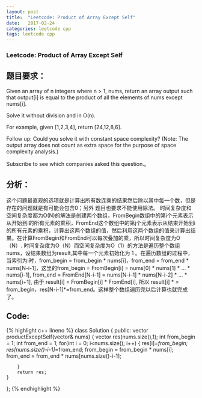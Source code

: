 ```yaml
---
layout: post
title:  "Leetcode: Product of Array Except Self"
date:   2017-02-24
categories: leetcode cpp 
tags: leetcode cpp
---
```


### Leetcode: Product of Array Except Self
## 题目要求：
Given an array of n integers where n > 1, nums, return an array output such that output[i] is equal to the product of all the elements of nums except nums[i].

Solve it without division and in O(n).

For example, given [1,2,3,4], return [24,12,8,6].

Follow up:
Could you solve it with constant space complexity? (Note: The output array does not count as extra space for the purpose of space complexity analysis.)

Subscribe to see which companies asked this question.。
## 分析：
这个问题最直观的选项就是计算出所有数连乘的结果然后除以其中每一个数，但是存在的问题就是有可能会包含0；另外
题目也要求不能使用除法。
时间复杂度和空间复杂度都为O(N)的解法是创建两个数组，FromBegin数组中的第i个元素表示从开始到i的所有元素的乘积，FromEnd这个数组中的第j个元素表示从结束开始到i的所有元素的乘积，计算出这两个数组的值，然后利用这两个数组的值来计算出结果。在计算FromBegin和FromEnd可以每次叠加的乘，所以时间复杂度为O（N）.
时间复杂度为O（N）而空间复杂度为O（1）的方法是遍历整个数组nums，设结果数组为result,其中每一个元素初始化为 1 。在遍历数组的过程中，当索引为i时，from_begin = from_begin * nums[i]，from_end = from_end * nums[N-i-1]，这里的from_begin = FromBegin[i] = nums[0] * nums[1] * ... * nums[i-1], from_end = FromEnd[N-i-1] = nums[N-i-1] * nums[N-i-2] * ... * nums[i+1], 由于 result[i] = FromBegin[i] * FromEnd[i], 所以 result[i] * = from_begin，res[N-i-1]*=from_end。这样整个数组遍历完以后计算也就完成了。
## Code:
{% highlight c++ lineno %}
class Solution {
public:
    vector<int> productExceptSelf(vector<int>& nums) {
        vector<int> res(nums.size(),1);
        int from_begin = 1;
        int from_end = 1;
        for(int i = 0; i<nums.size(); i++)
        {
            res[i]*=from_begin;
            res[nums.size()-i-1]*=from_end;
            from_begin = from_begin * nums[i];
            from_end = from_end * nums[nums.size()-i-1];

        }
        return res;
    }
};
{% endhighlight %}

